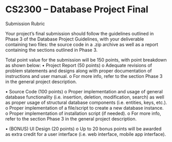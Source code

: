 # CS2300 – Database Project Final
Submission Rubric


Your project’s final submission should follow the guidelines outlined in Phase 3 of the Database
Project Guidelines, with your deliverable containing two files: the source code in a .zip archive as well
as a report containing the sections outlined in Phase 3.


Total point value for the submission will be 150 points, with point breakdown as shown below:
• Project Report (50 points)
o Adequate revisions of problem statements and designs along with proper
documentation of instructions and user manual.
o For more info, refer to the section Phase 3 in the general project description.


• Source Code (100 points)
o Proper implementation and usage of general database functionality (i.e. insertion,
deletion, modification, search) as well as proper usage of structural database
components (i.e. entities, keys, etc.).
o Proper implementation of a file/script to create a new database instance.
o Proper implementation of installation script (if needed).
o For more info, refer to the section Phase 3 in the general project description.


• (BONUS) UI Design (20 points)
o Up to 20 bonus points will be awarded as extra credit for a user interface (i.e. web
interface, mobile app interface).

